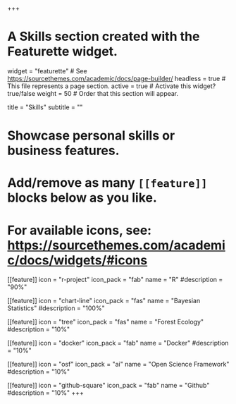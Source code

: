 +++
# A Skills section created with the Featurette widget.
widget = "featurette"  # See https://sourcethemes.com/academic/docs/page-builder/
headless = true  # This file represents a page section.
active = true  # Activate this widget? true/false
weight = 50  # Order that this section will appear.

title = "Skills"
subtitle = ""

# Showcase personal skills or business features.
# 
# Add/remove as many `[[feature]]` blocks below as you like.
# 
# For available icons, see: https://sourcethemes.com/academic/docs/widgets/#icons

[[feature]]
  icon = "r-project"
  icon_pack = "fab"
  name = "R"
  #description = "90%"
  
[[feature]]
  icon = "chart-line"
  icon_pack = "fas"
  name = "Bayesian Statistics"
  #description = "100%"  

[[feature]]
  icon = "tree"
  icon_pack = "fas"
  name = "Forest Ecology"
  #description = "10%"
  
[[feature]]
  icon = "docker"
  icon_pack = "fab"
  name = "Docker"
  #description = "10%"
  
[[feature]]
  icon = "osf"
  icon_pack = "ai"
  name = "Open Science Framework"
  #description = "10%"
  
[[feature]]
  icon = "github-square"
  icon_pack = "fab"
  name = "Github"
  #description = "10%"
+++
